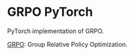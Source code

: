 # GRPO PyTorch

PyTorch implementation of GRPO.

[GRPO](https://arxiv.org/abs/2402.03300): Group Relative Policy Optimization.
